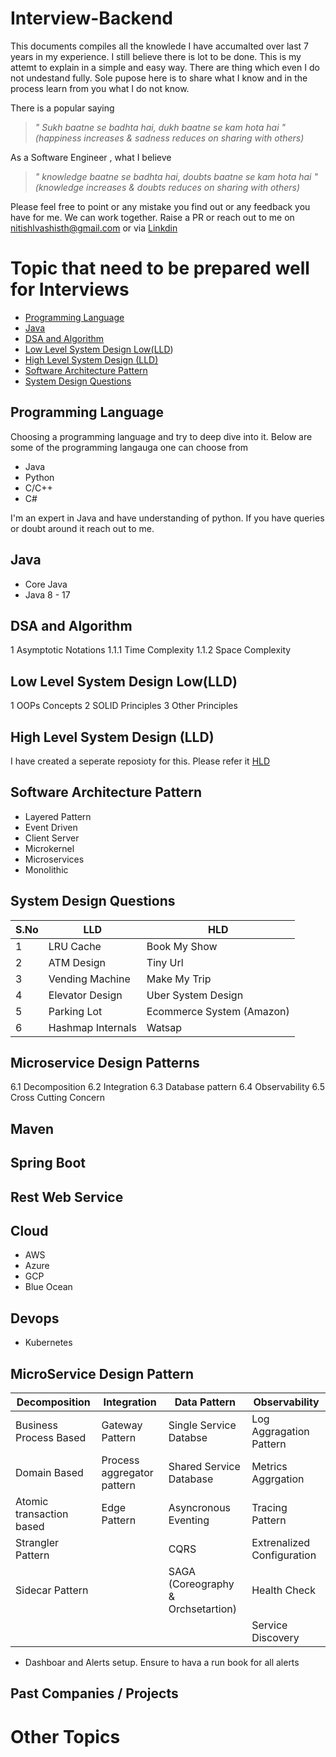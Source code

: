 # Interview-Backend

This documents compiles all the knowlede I have accumalted over last 7 years in my experience. I still believe there is lot to be done.
This is my attemt to explain in a simple and easy way. There are thing which even I do not undestand fully.
Sole pupose here is to share what I know and in the process learn from you what I do not know.

There is a popular saying 

> _" Sukh baatne se badhta hai, dukh baatne se kam hota hai " (happiness increases & sadness reduces on sharing with others)_

As a Software Engineer , what I believe

> _" knowledge baatne se badhta hai, doubts baatne se kam hota hai " (knowledge increases & doubts reduces on sharing with others)_ 

Please feel free to point or any mistake you find out or any feedback you have for me. We can work together. Raise a PR or reach
out to me on nitishlvashisth@gmail.com or via [Linkdin]([url](https://www.linkedin.com/in/nitish-vashisth-31858366/))

# Topic that need to be prepared well for Interviews

  -  [Programming Language](url)
  -  [Java](url)
  -  [DSA and Algorithm](url)
  -  [Low Level System Design Low(LLD](url))
  -  [High Level System Design (LLD)](url)
  -  [Software Architecture Pattern](url)
  -  [System Design Questions](url)
    


## Programming Language
Choosing a programming language and try to deep dive into it. Below are some of the programming langauga one can choose from
* Java
* Python
* C/C++
* C#

I'm an expert in Java and have understanding of python. If you have queries or doubt around it reach out to me.

## Java
* Core Java
* Java 8 - 17

## DSA and Algorithm
1 Asymptotic Notations
1.1.1	Time Complexity
1.1.2	Space Complexity

## Low Level System Design Low(LLD)
1 OOPs Concepts
2 SOLID Principles
3 Other Principles

## High Level System Design (LLD)
I have created a seperate reposioty for this. Please refer it
[HLD](https://github.com/nitish131992/System-Design-Champion)

## Software Architecture Pattern
* Layered Pattern
* Event Driven	
* Client Server 
* Microkernel
* Microservices
* Monolithic

## System Design Questions
| S.No | LLD  | HLD  |
| ------- | --- | --- |
| 1 | LRU Cache         | Book My Show       |
| 2 | ATM Design        | Tiny Url           |
| 3 | Vending Machine   | Make My Trip       |
| 4 | Elevator Design   | Uber System Design |
| 5 | Parking Lot       | Ecommerce System (Amazon)   |
| 6 | Hashmap Internals | Watsap           |


## Microservice Design Patterns
6.1 Decomposition
6.2 Integration
6.3 Database pattern
6.4 Observability
6.5 Cross Cutting Concern

## Maven

## Spring Boot

## Rest Web Service 

## Cloud
* AWS
* Azure
* GCP
* Blue Ocean

## Devops
* Kubernetes

## MicroService Design Pattern
| Decomposition            | Integration                | Data Pattern                       | Observability               |
| ----------------------   | -------------------------- | ---------------------------------- | --------------------------  |
| Business Process Based   | Gateway Pattern            | Single Service Databse             | Log Aggragation Pattern     |
| Domain Based             | Process aggregator pattern | Shared Service Database            | Metrics Aggrgation          |
| Atomic transaction based | Edge Pattern               | Asyncronous Eventing               | Tracing Pattern             |
| Strangler Pattern        |                            | CQRS                               | Extrenalized Configuration  |
| Sidecar Pattern          |                            | SAGA (Coreography & Orchsetartion) | Health Check                | 
|                          |                            |                                    | Service Discovery           |          

* Dashboar and Alerts setup. Ensure to hava a run book for all alerts

## Past Companies / Projects

# Other Topics

  
